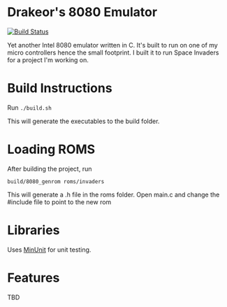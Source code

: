 # Drakeor's 8080 Emulator
[![Build Status](https://travis-ci.org/drakeor/drakeor-8080-emulator.svg?branch=master)](https://travis-ci.org/drakeor/drakeor-8080-emulator)

Yet another Intel 8080 emulator written in C. 
It's built to run on one of my micro controllers hence the small footprint.
I built it to run Space Invaders for a project I'm working on.

# Build Instructions
Run `./build.sh`

This will generate the executables to the build folder.

# Loading ROMS
After building the project, run

`build/8080_genrom roms/invaders`

This will generate a .h file in the roms folder. Open main.c and change the #include file to point to the new rom

# Libraries
Uses [MinUnit](http://www.jera.com/techinfo/jtns/jtn002.html) for unit testing.

# Features
TBD
